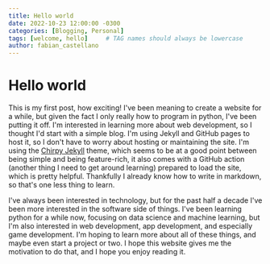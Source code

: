 ```yaml
---
title: Hello world 
date: 2022-10-23 12:00:00 -0300
categories: [Blogging, Personal]
tags: [welcome, hello]     # TAG names should always be lowercase
author: fabian_castellano
---
```



# Hello world

This is my first post, how exciting! I've been meaning to create a website for a while, but given the fact I only really how to program in python, I've been putting it off. I'm interested in learning more about web development, so I thought I'd start with a simple blog. I'm using Jekyll and GitHub pages to host it, so I don't have to worry about hosting or maintaining the site. I'm using the [Chirpy Jekyll](https://github.com/cotes2020/jekyll-theme-chirpy/) theme, which seems to be at a good point between being simple and being feature-rich, it also comes with a GitHub action (another thing I need to get around learning) prepared to load the site, which is pretty helpful. Thankfully I already know how to write in markdown, so that's one less thing to learn. 

I've always been interested in technology, but for the past half a decade I've been more interested in the software side of things. I've been learning python for a while now, focusing on data science and machine learning, but I'm also interested in web development, app development, and especially game development. I'm hoping to learn more about all of these things, and maybe even start a project or two. I hope this website gives me the motivation to do that, and I hope you enjoy reading it.



